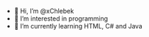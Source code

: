 - 👋 Hi, I’m @xChlebek
- 👀 I’m interested in programming
- 🌱 I’m currently learning HTML, C# and Java

<!---
xChlebek/xChlebek is a ✨ special ✨ repository because its `README.md` (this file) appears on your GitHub profile.
You can click the Preview link to take a look at your changes.
--->
